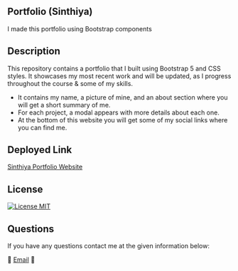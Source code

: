 ## Portfolio (Sinthiya)

I made this portfolio using Bootstrap components

## Description

This repository contains a portfolio that I built using Bootstrap 5 and CSS styles. It showcases my most recent work and will be updated, as I progress throughout the course & some of my skills.

- It contains my name, a picture of mine, and an about section where you will get a short summary of me.
- For each project, a modal appears with more details about each one.
- At the bottom of this website you will get some of my social links where you can find me.

## Deployed Link
<a href="https://sinthiya1.github.io/Portfolio/">Sinthiya Portfolio Website</a>


## License

[![License MIT](https://img.shields.io/badge/License-MIT-yellow.svg)](https://opensource.org/licenses/MIT)

## Questions

If you have any questions contact me at the given information below:

💌 [Email](mailto:sinthiya.islamjuly35@gmail.com) 💌
